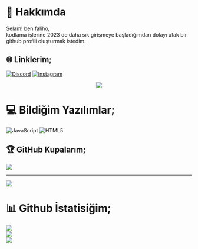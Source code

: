 # 💫 Hakkımda
Selam! ben faliho,<br>kodlama işlerine 2023 de daha sık girişmeye başladığımdan dolayı ufak bir github profili oluşturmak istedim.


## 🌐 Linklerim;
[![Discord](https://img.shields.io/badge/Discord-%237289DA.svg?logo=discord&logoColor=white)](https://discord.gg/https://discord.gg/ZGEjt9UkA5) [![Instagram](https://img.shields.io/badge/Instagram-%23E4405F.svg?logo=Instagram&logoColor=white)](https://instagram.com/https://www.instagram.com/fal1h0/) 
<div align="center">
<a href="[https://discord.gg/altyapilar](https://discord.gg/6HnfQ6bf)" title="Discord Profile"><img src="https://lanyard-profile-readme.vercel.app/api/1077030644586131527/?theme=light&bg=809ecf&animated=true&hideDiscrim=true&borderRadius=30px"></a>
</div>

# 💻 Bildiğim Yazılımlar;
![JavaScript](https://img.shields.io/badge/javascript-%23323330.svg?style=for-the-badge&logo=javascript&logoColor=%23F7DF1E) ![HTML5](https://img.shields.io/badge/html5-%23E34F26.svg?style=for-the-badge&logo=html5&logoColor=white)

## 🏆 GitHub Kupalarım;
![](https://github-profile-trophy.vercel.app/?username=falih0&theme=nord&no-frame=false&no-bg=true&margin-w=4)

---
[![](https://visitcount.itsvg.in/api?id=falih0&icon=5&color=0)](https://visitcount.itsvg.in)

# 📊 Github İstatisiğim;
![](https://github-readme-stats.vercel.app/api?username=falih0&theme=tokyonight&hide_border=false&include_all_commits=false&count_private=false)<br/> ![](https://github-readme-streak-stats.herokuapp.com/?user=falih0&theme=tokyonight&hide_border=false)<br/> ![](https://github-readme-stats.vercel.app/api/top-langs/?username=falih0&theme=tokyonight&hide_border=false&include_all_commits=false&count_private=false&layout=compact)

<!-- Proudly created with GPRM ( https://gprm.itsvg.in ) -->

